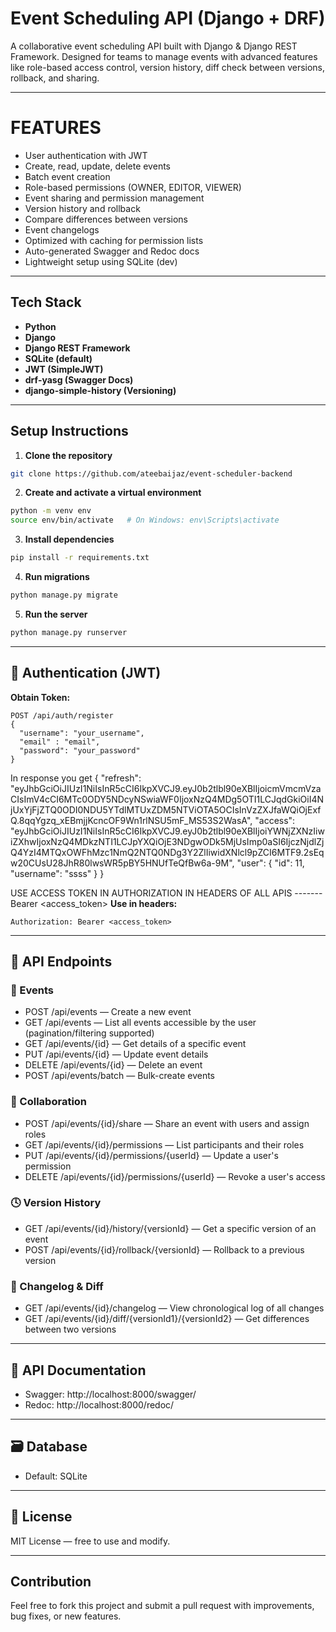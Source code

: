 
# Event Scheduling API (Django + DRF)

A collaborative event scheduling API built with Django & Django REST Framework. Designed for teams to manage events with advanced features like role-based access control, version history, diff check between versions, rollback, and sharing.

---

# FEATURES

- User authentication with JWT
- Create, read, update, delete events
- Batch event creation
- Role-based permissions (OWNER, EDITOR, VIEWER)
- Event sharing and permission management
- Version history and rollback
- Compare differences between versions
- Event changelogs
- Optimized with caching for permission lists
- Auto-generated Swagger and Redoc docs
- Lightweight setup using SQLite (dev)

---

## Tech Stack

- **Python**
- **Django**
- **Django REST Framework**
- **SQLite (default)**
- **JWT (SimpleJWT)**
- **drf-yasg (Swagger Docs)**
- **django-simple-history (Versioning)**

---


## Setup Instructions

1. **Clone the repository**

```bash
git clone https://github.com/ateebaijaz/event-scheduler-backend
```

2. **Create and activate a virtual environment**

```bash
python -m venv env
source env/bin/activate   # On Windows: env\Scripts\activate
```

3. **Install dependencies**

```bash
pip install -r requirements.txt
```

4. **Run migrations**

```bash
python manage.py migrate
```


5. **Run the server**

```bash
python manage.py runserver
```

---

## 🔐 Authentication (JWT)

**Obtain Token:**

```http
POST /api/auth/register
{
  "username": "your_username",
  "email" : "email",
  "password": "your_password"
}
```
In response you get 
{
    "refresh": "eyJhbGciOiJIUzI1NiIsInR5cCI6IkpXVCJ9.eyJ0b2tlbl90eXBlIjoicmVmcmVzaCIsImV4cCI6MTc0ODY5NDcyNSwiaWF0IjoxNzQ4MDg5OTI1LCJqdGkiOiI4NjUxYjFjZTQ0ODI0NDU5YTdlMTUxZDM5NTViOTA5OCIsInVzZXJfaWQiOjExfQ.8qqYgzq_xEBmjjKcncOF9Wn1rlNSU5mF_MS53S2WasA",
    "access": "eyJhbGciOiJIUzI1NiIsInR5cCI6IkpXVCJ9.eyJ0b2tlbl90eXBlIjoiYWNjZXNzIiwiZXhwIjoxNzQ4MDkzNTI1LCJpYXQiOjE3NDgwODk5MjUsImp0aSI6IjczNjdlZjQ4YzI4MTQxOWFhMzc1NmQ2NTQ0NDg3Y2ZlIiwidXNlcl9pZCI6MTF9.2sEqw20CUsU28JhR80lwsWR5pBY5HNUfTeQfBw6a-9M",
    "user": {
        "id": 11,
        "username": "ssss"
    }
}

USE ACCESS TOKEN IN AUTHORIZATION IN HEADERS OF ALL APIS ------- Bearer <access_token>
**Use in headers:**

```
Authorization: Bearer <access_token>
```

---

## 🔗 API Endpoints

### 📅 Events

- POST   /api/events — Create a new event  
- GET    /api/events — List all events accessible by the user (pagination/filtering supported)  
- GET    /api/events/{id} — Get details of a specific event  
- PUT    /api/events/{id} — Update event details  
- DELETE /api/events/{id} — Delete an event  
- POST   /api/events/batch — Bulk-create events  

### 👥 Collaboration

- POST   /api/events/{id}/share — Share an event with users and assign roles  
- GET    /api/events/{id}/permissions — List participants and their roles  
- PUT    /api/events/{id}/permissions/{userId} — Update a user's permission  
- DELETE /api/events/{id}/permissions/{userId} — Revoke a user's access  

### 🕓 Version History

- GET  /api/events/{id}/history/{versionId} — Get a specific version of an event  
- POST /api/events/{id}/rollback/{versionId} — Rollback to a previous version  

### 🧾 Changelog & Diff

- GET /api/events/{id}/changelog — View chronological log of all changes  
- GET /api/events/{id}/diff/{versionId1}/{versionId2} — Get differences between two versions  

---

## 📑 API Documentation

- Swagger: http://localhost:8000/swagger/  
- Redoc: http://localhost:8000/redoc/  

---

## 🗃️ Database

- Default: SQLite  

---

## 📄 License

MIT License — free to use and modify.

---

## Contribution

Feel free to fork this project and submit a pull request with improvements, bug fixes, or new features.
